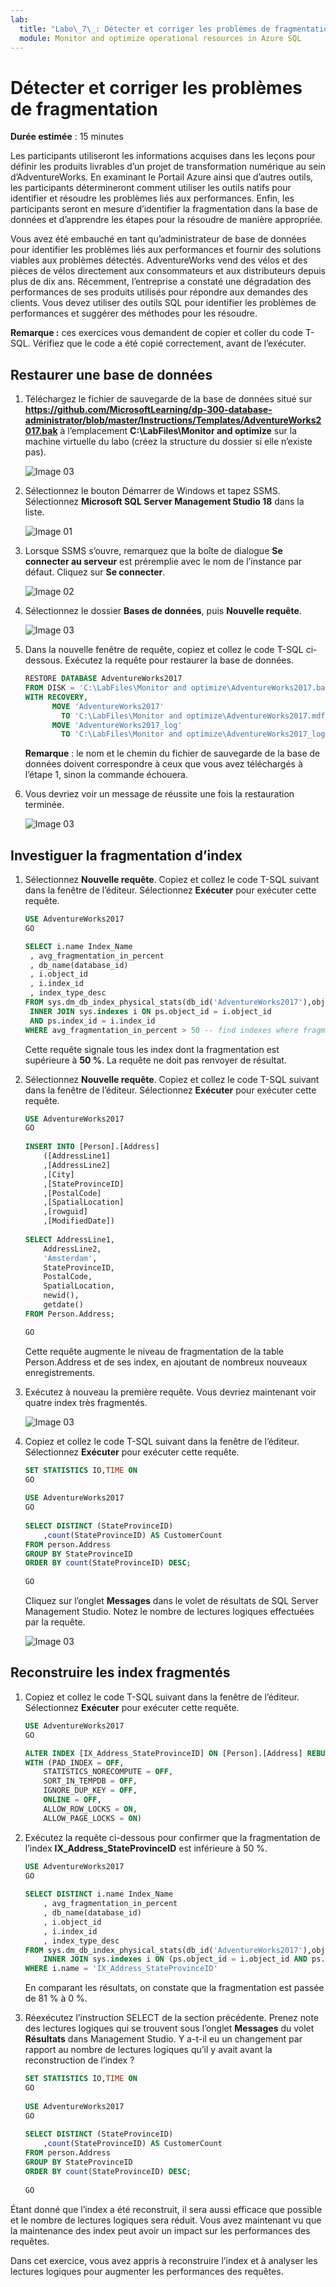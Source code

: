 ```yaml
---
lab:
  title: "Labo\_7\_: Détecter et corriger les problèmes de fragmentation"
  module: Monitor and optimize operational resources in Azure SQL
---
```


# Détecter et corriger les problèmes de fragmentation

**Durée estimée** : 15 minutes

Les participants utiliseront les informations acquises dans les leçons pour définir les produits livrables d’un projet de transformation numérique au sein d’AdventureWorks. En examinant le Portail Azure ainsi que d’autres outils, les participants détermineront comment utiliser les outils natifs pour identifier et résoudre les problèmes liés aux performances. Enfin, les participants seront en mesure d’identifier la fragmentation dans la base de données et d’apprendre les étapes pour la résoudre de manière appropriée.

Vous avez été embauché en tant qu’administrateur de base de données pour identifier les problèmes liés aux performances et fournir des solutions viables aux problèmes détectés. AdventureWorks vend des vélos et des pièces de vélos directement aux consommateurs et aux distributeurs depuis plus de dix ans. Récemment, l’entreprise a constaté une dégradation des performances de ses produits utilisés pour répondre aux demandes des clients. Vous devez utiliser des outils SQL pour identifier les problèmes de performances et suggérer des méthodes pour les résoudre.

**Remarque :** ces exercices vous demandent de copier et coller du code T-SQL. Vérifiez que le code a été copié correctement, avant de l’exécuter.

## Restaurer une base de données

1. Téléchargez le fichier de sauvegarde de la base de données situé sur **https://github.com/MicrosoftLearning/dp-300-database-administrator/blob/master/Instructions/Templates/AdventureWorks2017.bak** à l’emplacement **C:\LabFiles\Monitor and optimize** sur la machine virtuelle du labo (créez la structure du dossier si elle n’existe pas).

    ![Image 03](../images/dp-300-module-07-lab-03.png)

1. Sélectionnez le bouton Démarrer de Windows et tapez SSMS. Sélectionnez **Microsoft SQL Server Management Studio 18** dans la liste.  

    ![Image 01](../images/dp-300-module-01-lab-34.png)

1. Lorsque SSMS s’ouvre, remarquez que la boîte de dialogue **Se connecter au serveur** est préremplie avec le nom de l’instance par défaut. Cliquez sur **Se connecter**.

    ![Image 02](../images/dp-300-module-07-lab-01.png)

1. Sélectionnez le dossier **Bases de données**, puis **Nouvelle requête**.

    ![Image 03](../images/dp-300-module-07-lab-04.png)

1. Dans la nouvelle fenêtre de requête, copiez et collez le code T-SQL ci-dessous. Exécutez la requête pour restaurer la base de données.

    ```sql
    RESTORE DATABASE AdventureWorks2017
    FROM DISK = 'C:\LabFiles\Monitor and optimize\AdventureWorks2017.bak'
    WITH RECOVERY,
          MOVE 'AdventureWorks2017' 
            TO 'C:\LabFiles\Monitor and optimize\AdventureWorks2017.mdf',
          MOVE 'AdventureWorks2017_log'
            TO 'C:\LabFiles\Monitor and optimize\AdventureWorks2017_log.ldf';
    ```

    **Remarque** : le nom et le chemin du fichier de sauvegarde de la base de données doivent correspondre à ceux que vous avez téléchargés à l’étape 1, sinon la commande échouera.

1. Vous devriez voir un message de réussite une fois la restauration terminée.

    ![Image 03](../images/dp-300-module-07-lab-05.png)

## Investiguer la fragmentation d’index

1. Sélectionnez **Nouvelle requête**. Copiez et collez le code T-SQL suivant dans la fenêtre de l’éditeur. Sélectionnez **Exécuter** pour exécuter cette requête.

    ```sql
    USE AdventureWorks2017
    GO
    
    SELECT i.name Index_Name
     , avg_fragmentation_in_percent
     , db_name(database_id)
     , i.object_id
     , i.index_id
     , index_type_desc
    FROM sys.dm_db_index_physical_stats(db_id('AdventureWorks2017'),object_id('person.address'),NULL,NULL,'DETAILED') ps
     INNER JOIN sys.indexes i ON ps.object_id = i.object_id 
     AND ps.index_id = i.index_id
    WHERE avg_fragmentation_in_percent > 50 -- find indexes where fragmentation is greater than 50%
    ```

    Cette requête signale tous les index dont la fragmentation est supérieure à **50 %**. La requête ne doit pas renvoyer de résultat.

1. Sélectionnez **Nouvelle requête**. Copiez et collez le code T-SQL suivant dans la fenêtre de l’éditeur. Sélectionnez **Exécuter** pour exécuter cette requête.

    ```sql
    USE AdventureWorks2017
    GO
        
    INSERT INTO [Person].[Address]
        ([AddressLine1]
        ,[AddressLine2]
        ,[City]
        ,[StateProvinceID]
        ,[PostalCode]
        ,[SpatialLocation]
        ,[rowguid]
        ,[ModifiedDate])
        
    SELECT AddressLine1,
        AddressLine2, 
        'Amsterdam',
        StateProvinceID, 
        PostalCode, 
        SpatialLocation, 
        newid(), 
        getdate()
    FROM Person.Address;
    
    GO
    ```

    Cette requête augmente le niveau de fragmentation de la table Person.Address et de ses index, en ajoutant de nombreux nouveaux enregistrements.

1. Exécutez à nouveau la première requête. Vous devriez maintenant voir quatre index très fragmentés.

    ![Image 03](../images/dp-300-module-07-lab-06.png)

1. Copiez et collez le code T-SQL suivant dans la fenêtre de l’éditeur. Sélectionnez **Exécuter** pour exécuter cette requête.

    ```sql
    SET STATISTICS IO,TIME ON
    GO
        
    USE AdventureWorks2017
    GO
        
    SELECT DISTINCT (StateProvinceID)
        ,count(StateProvinceID) AS CustomerCount
    FROM person.Address
    GROUP BY StateProvinceID
    ORDER BY count(StateProvinceID) DESC;
        
    GO
    ```

    Cliquez sur l’onglet **Messages** dans le volet de résultats de SQL Server Management Studio. Notez le nombre de lectures logiques effectuées par la requête.

    ![Image 03](../images/dp-300-module-07-lab-07.png)

## Reconstruire les index fragmentés

1. Copiez et collez le code T-SQL suivant dans la fenêtre de l’éditeur. Sélectionnez **Exécuter** pour exécuter cette requête.

    ```sql
    USE AdventureWorks2017
    GO
    
    ALTER INDEX [IX_Address_StateProvinceID] ON [Person].[Address] REBUILD PARTITION = ALL 
    WITH (PAD_INDEX = OFF, 
        STATISTICS_NORECOMPUTE = OFF, 
        SORT_IN_TEMPDB = OFF, 
        IGNORE_DUP_KEY = OFF, 
        ONLINE = OFF, 
        ALLOW_ROW_LOCKS = ON, 
        ALLOW_PAGE_LOCKS = ON)
    ```

1. Exécutez la requête ci-dessous pour confirmer que la fragmentation de l’index **IX_Address_StateProvinceID** est inférieure à 50 %.

    ```sql
    USE AdventureWorks2017
    GO
        
    SELECT DISTINCT i.name Index_Name
        , avg_fragmentation_in_percent
        , db_name(database_id)
        , i.object_id
        , i.index_id
        , index_type_desc
    FROM sys.dm_db_index_physical_stats(db_id('AdventureWorks2017'),object_id('person.address'),NULL,NULL,'DETAILED') ps
        INNER JOIN sys.indexes i ON (ps.object_id = i.object_id AND ps.index_id = i.index_id)
    WHERE i.name = 'IX_Address_StateProvinceID'
    ```

    En comparant les résultats, on constate que la fragmentation est passée de 81 % à 0 %.

1. Réexécutez l’instruction SELECT de la section précédente. Prenez note des lectures logiques qui se trouvent sous l’onglet **Messages** du volet **Résultats** dans Management Studio. Y a-t-il eu un changement par rapport au nombre de lectures logiques qu’il y avait avant la reconstruction de l’index ?

    ```sql
    SET STATISTICS IO,TIME ON
    GO
        
    USE AdventureWorks2017
    GO
        
    SELECT DISTINCT (StateProvinceID)
        ,count(StateProvinceID) AS CustomerCount
    FROM person.Address
    GROUP BY StateProvinceID
    ORDER BY count(StateProvinceID) DESC;
        
    GO
    ```

Étant donné que l’index a été reconstruit, il sera aussi efficace que possible et le nombre de lectures logiques sera réduit. Vous avez maintenant vu que la maintenance des index peut avoir un impact sur les performances des requêtes.

Dans cet exercice, vous avez appris à reconstruire l’index et à analyser les lectures logiques pour augmenter les performances des requêtes.
